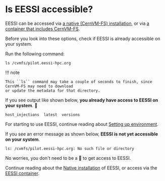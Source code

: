 # Is EESSI accessible?

EESSI can be accessed via [a native (CernVM-FS) installation](../native_installation),
or via [a container that includes CernVM-FS](../eessi_container).

Before you look into these options, check if EESSI is already accessible on your system.

Run the following command:
``` { .bash .copy }
ls /cvmfs/pilot.eessi-hpc.org
```

!!! note

    This ``ls`` command may take a couple of seconds to finish, since CernVM-FS may need to download
    or update the metadata for that directory.

If you see output like shown below, **you already have access to EESSI on your system**. :tada:
```
host_injections  latest  versions
```

For starting to use EESSI, continue reading about
[Setting up environment](../../using_eessi/setting_up_environment).

If you see an error message as shown below, **EESSI is not yet accessible on your
system**.
```
ls: /cvmfs/pilot.eessi-hpc.org: No such file or directory
```
No worries, you don't need to be a :mage: to get access to EESSI.

Continue reading about the [Native installation](../native_installation) of EESSI,
or access via the [EESSI container](../eessi_container).
